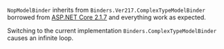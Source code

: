 ﻿`NopModelBinder` inherits from `Binders.Ver217.ComplexTypeModelBinder` borrowed
from [ASP.NET Core 2.1.7](https://github.com/aspnet/AspNetCore/releases/tag/v2.1.7)
and everything work as expected.

Switching to the current implementation `Binders.ComplexTypeModelBinder` causes
an infinite loop.
